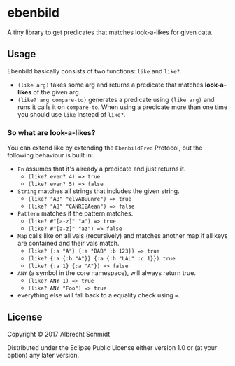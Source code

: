# ebenbild

A tiny library to get predicates that matches look-a-likes for given data. 

## Usage
Ebenbild basically consists of two functions: `like` and `like?`.

* `(like arg)` takes some arg and returns a predicate that matches **look-a-likes** of the given arg.
* `(like? arg compare-to)` generates a predicate using `(like arg)` and runs it calls it on `compare-to`.
 When using a predicate more than one time you should use `like` instead of `like?`.
 
### So what are look-a-likes?
You can extend like by extending the `EbenbildPred` Protocol, but the following behaviour is built in:
 * `Fn` assumes that it's already a predicate and just returns it.
    * `(like? even? 4) => true`
    * `(like? even? 5) => false`
 * `String` matches all strings that includes the given string.
    * `(like? "AB" "elvABuunre") => true`
    * `(like? "AB" "CANRIBAean") => false`
 * `Pattern` matches if the pattern matches.
    * `(like? #"[a-z]" "a") => true`
    * `(like? #"[a-z]" "az") => false`
 * `Map` calls like on all vals (recursively) and matches another map if all keys are contained and their vals match.
    * `(like? {:a "A"} {:a "BAB" :b 123}) => true`
    * `(like? {:a {:b "A"}} {:a {:b "LAL" :c 1}}) true`
    * `(like? {:a 1} {:a "A"}) => false`
 * `ANY` (a symbol in the core namespace), will always return true.
    * `(like? ANY 1) => true`
    * `(like? ANY "Foo") => true`
 * everything else will fall back to a equality check using `=`.
 
## License

Copyright © 2017 Albrecht Schmidt

Distributed under the Eclipse Public License either version 1.0 or (at
your option) any later version.
